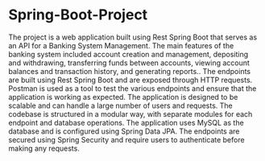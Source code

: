 # Spring-Boot-Project
The project is a web application built using Rest Spring Boot that serves as an API for a Banking System Management. The main features of the banking system included account creation and management, depositing and withdrawing, transferring funds between accounts, viewing account balances and transaction history, and generating reports.. The endpoints are built using Rest Spring Boot and are exposed through HTTP requests. Postman is used as a tool to test the various endpoints and ensure that the application is working as expected. The application is designed to be scalable and can handle a large number of users and requests. The codebase is structured in a modular way, with separate modules for each endpoint and database operations. The application uses MySQL as the database and is configured using Spring Data JPA. The endpoints are secured using Spring Security and require users to authenticate before making any requests.
